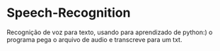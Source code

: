 # Speech-Recognition


Recognição de voz para texto, usando para aprendizado de python:) 
o programa pega o arquivo de audio e transcreve para um txt.






